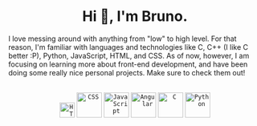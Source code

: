 <h1 align="center">Hi 👋, I'm Bruno.</h1>

<p align="left">I love messing around with anything from "low" to high level. For that reason, I'm familiar with languages and technologies like C, C++ (I like C better :P), Python, JavaScript, HTML, and CSS. As of now, however, I am focusing on learning more about front-end development, and have been doing some really nice personal projects. Make sure to check them out!</p>
<br>
<div align="center">
	<code><img width="30" src="https://raw.githubusercontent.com/marwin1991/profile-technology-icons/refs/heads/main/icons/html.png" alt="HTML" title="HTML"/></code>
	<code><img width="50" src="https://raw.githubusercontent.com/marwin1991/profile-technology-icons/refs/heads/main/icons/css.png" alt="CSS" title="CSS"/></code>
	<code><img width="50" src="https://raw.githubusercontent.com/marwin1991/profile-technology-icons/refs/heads/main/icons/javascript.png" alt="JavaScript" title="JavaScript"/></code>
	<code><img width="50" src="https://raw.githubusercontent.com/marwin1991/profile-technology-icons/refs/heads/main/icons/angular.png" alt="Angular" title="Angular"/></code>
	<code><img width="50" src="https://raw.githubusercontent.com/marwin1991/profile-technology-icons/refs/heads/main/icons/c.png" alt="C" title="C"/></code>
	<code><img width="50" src="https://raw.githubusercontent.com/marwin1991/profile-technology-icons/refs/heads/main/icons/python.png" alt="Python" title="Python"/></code>
</div>
